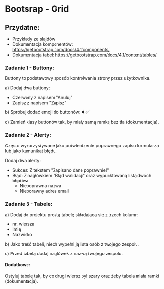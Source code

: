 # Bootsrap - Grid

## Przydatne:

- Przykłady ze slajdów
- Dokumentacja komponentów: https://getbootstrap.com/docs/4.1/components/
- Dokumentacja tabel: https://getbootstrap.com/docs/4.1/content/tables/

### Zadanie 1 - Buttony:

Buttony to podstawowy sposób kontrolwania strony przez użytkownika.

a) Dodaj dwa buttony:

- Czerwony z napisem "Anuluj"
- Zapisz z napisem "Zapisz"

b) Spróbuj dodać emoji do buttonów: ❌ ✅

c) Zamień klasy buttonów tak, by miały samą ramkę bez tła (dokumentacja).

### Zadanie 2 - Alerty:

Często wykorzystywane jako potwierdzenie poprawnego zapisu formularza lub jako kumunikat błędu.

Dodaj dwa alerty:

- Sukces: Z tekstem "Zapisano dane poprawnie!"
- Błąd: Z nagłówkiem "Błąd walidacji" oraz wypunktowaną listą dwóch błędów:
    - Niepoprawna nazwa
    - Nieporawny adres email


### Zadanie 3 - Tabele:

a) Dodaj do projektu prostą tabelę składającą się z trzech kolumn:

- nr. wiersza
- Imię
- Nazwisko

b) Jako treść tabeli, niech wypełni ją lista osób z twojego zespołu.

c) Przed tabelą dodaj nagłówek z nazwą twojego zespołu.

#### Dodatkowe:

Ostyluj tabelę tak, by co drugi wiersz był szary oraz żeby tabela miała ramki (dokumentacja).
